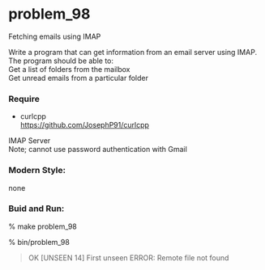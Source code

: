 problem_98
===============

Fetching emails using IMAP  

Write a program that can get information from an email server using IMAP.   
The program should be able to:  
Get a list of folders from the mailbox  
Get unread emails from a particular folder  


### Require
- curlcpp  
 https://github.com/JosephP91/curlcpp

IMAP Server  
Note;
cannot use password authentication with Gmail  


### Modern Style:  
none

### Buid and Run: 
% make problem_98

% bin/problem_98  
> OK [UNSEEN 14] First unseen
> ERROR: Remote file not found 

